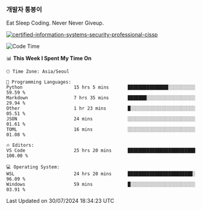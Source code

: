 ### 개발자 통붕이
Eat Sleep Coding.
Never Never Giveup.

[![certified-information-systems-security-professional-cissp](https://user-images.githubusercontent.com/44606727/157613689-acd84ec6-5f8f-4e79-89d9-a8d51f033634.png)](https://www.credly.com/badges/f394a010-85a0-450b-9136-8043af01d71c/public_url)

<!--START_SECTION:waka-->
![Code Time](http://img.shields.io/badge/Code%20Time-3%2C284%20hrs%2052%20mins-blue)

📊 **This Week I Spent My Time On** 

```text
🕑︎ Time Zone: Asia/Seoul

💬 Programming Languages: 
Python                   15 hrs 5 mins       ███████████████░░░░░░░░░░   59.59 % 
Markdown                 7 hrs 35 mins       ███████░░░░░░░░░░░░░░░░░░   29.94 % 
Other                    1 hr 23 mins        █░░░░░░░░░░░░░░░░░░░░░░░░   05.51 % 
JSON                     24 mins             ░░░░░░░░░░░░░░░░░░░░░░░░░   01.61 % 
TOML                     16 mins             ░░░░░░░░░░░░░░░░░░░░░░░░░   01.08 % 

🔥 Editors: 
VS Code                  25 hrs 20 mins      █████████████████████████   100.00 % 

💻 Operating System: 
WSL                      24 hrs 20 mins      ████████████████████████░   96.09 % 
Windows                  59 mins             █░░░░░░░░░░░░░░░░░░░░░░░░   03.91 % 
```


 Last Updated on 30/07/2024 18:34:23 UTC
<!--END_SECTION:waka-->
